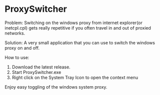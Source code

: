 ProxySwitcher
==============

Problem: Switching on the windows proxy from internet explorer(or inetcpl.cpl) gets really repetitive if you often travel in and out of proxied networks.

Solution: A very small application that you can use to switch the windows proxy on and off.

How to use:
1) Download the latest release.
2) Start ProxySwitcher.exe
3) Right click on the System Tray Icon to open the context menu

Enjoy easy toggling of the windows system proxy.